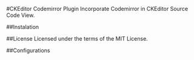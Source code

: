 #CKEditor Codemirror Plugin
Incorporate Codemirror in CKEditor Source Code View.


##Instalation


##License
Licensed under the terms of the MIT License.


##Configurations

